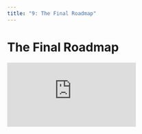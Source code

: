 ```yaml
---
title: "9: The Final Roadmap"
---
```


# The Final Roadmap

<div class='embed-container'><iframe src='https://player.vimeo.com/video/206217116' frameborder='0' webkitAllowFullScreen mozallowfullscreen allowFullScreen></iframe></div>
